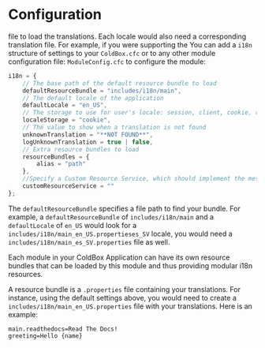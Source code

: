 # Configuration

 file to load the translations.  Each locale would also need a corresponding translation file.  For example, if you were supporting the You can add a `i18n` structure of settings to your `ColdBox.cfc` or to any other module configuration file: `ModuleConfig.cfc` to configure the module:

```javascript
i18n = {
    // The base path of the default resource bundle to load
    defaultResourceBundle = "includes/i18n/main",
    // The default locale of the application
    defaultLocale = "en_US",
    // The storage to use for user's locale: session, client, cookie, request
    localeStorage = "cookie",
    // The value to show when a translation is not found
    unknownTranslation = "**NOT FOUND**",
    logUnknownTranslation = true | false,
    // Extra resource bundles to load
    resourceBundles = {
        alias = "path"
    },
    //Specify a Custom Resource Service, which should implement the methods or extend the base i18n ResourceService ( e.g. - using a database to store i18n )
    customResourceService = ""
};
```

The `defaultResourceBundle` specifies a file path to find your bundle.  For example, a `defaultResourceBundle` of `includes/i18n/main` and a `defaultLocale` of `en_US` would look for a `includes/i18n/main_en_US.propertieses_SV` locale, you would need a `includes/i18n/main_es_SV.properties` file as well.

Each module in your ColdBox Application can have its own resource bundles that can be loaded by this module and thus providing modular i18n resources.

A resource bundle is a `.properties` file containing your translations.  For instance, using the default settings above, you would need to create a `includes/i18n/main_en_US.properties` file with your translations.  Here is an example:

```text
main.readthedocs=Read The Docs!
greeting=Hello {name}
```

